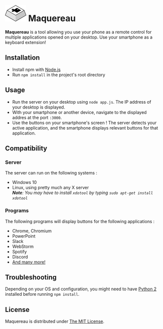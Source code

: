 # ![Maquereau logo](maquereau.png) Maquereau
**Maquereau** is a tool allowing you use your phone as a remote control for multiple applications opened on your desktop. Use your smartphone as a keyboard extension!

## Installation

- Install npm with [Node.js](https://nodejs.org/en/)
- Run `npm install` in the project's root directory

## Usage

- Run the server on your desktop using `node app.js`. The IP address of your desktop is displayed.
- With your smartphone or another device, navigate to the displayed addres at the port `:3000`.
- Use the buttons on your smartphone's screen ! The server detects your active application, and the smartphone displays relevant buttons for that application.

## Compatibility

### Server

The server can run on the following systems :

- Windows 10
- Linux, using pretty much any X server  
_**Note**: You may have to install `xdotool` by typing `sudo apt-get install xdotool`_

### Programs

The following programs will display buttons for the following applications :

- Chrome, Chromium
- PowerPoint
- Slack
- WebStorm
- Spotify
- Discord
- [And many more!](/server/layouts)

## Troubleshooting

Depending on your OS and configuration, you might need to have [Python 2](https://www.python.org/) installed before running `npm install`.

## License

Maquereau is distributed under [The MIT License](http://opensource.org/licenses/MIT).
